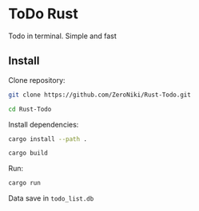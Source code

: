 # ToDo Rust

Todo in terminal. Simple and fast

## Install

Clone repository:
```sh
git clone https://github.com/ZeroNiki/Rust-Todo.git

cd Rust-Todo
```

Install dependencies:
```sh
cargo install --path .

cargo build 
```

Run:
```sh
cargo run
```

Data save in `todo_list.db`


